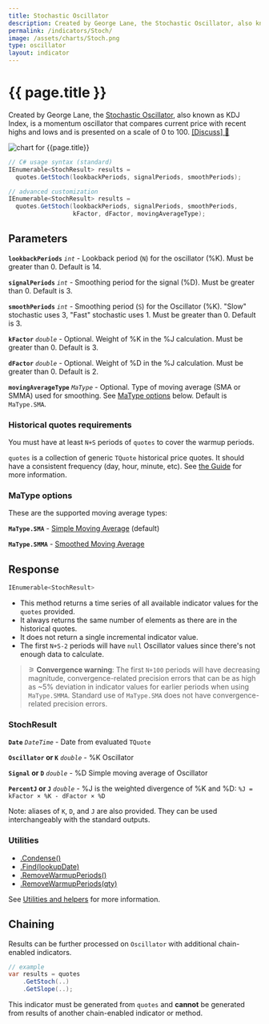 ```yaml
---
title: Stochastic Oscillator
description: Created by George Lane, the Stochastic Oscillator, also known as KDJ Index, is a momentum oscillator that compares current financial market price with recent highs and lows and is presented on a scale of 0 to 100.  %J is also included for the KDJ Index extension.
permalink: /indicators/Stoch/
image: /assets/charts/Stoch.png
type: oscillator
layout: indicator
---
```


# {{ page.title }}

Created by George Lane, the [Stochastic Oscillator](https://en.wikipedia.org/wiki/Stochastic_oscillator), also known as KDJ Index, is a momentum oscillator that compares current price with recent highs and lows and is presented on a scale of 0 to 100.
[[Discuss] &#128172;]({{site.github.repository_url}}/discussions/237 "Community discussion about this indicator")

![chart for {{page.title}}]({{site.baseurl}}{{page.image}})

```csharp
// C# usage syntax (standard)
IEnumerable<StochResult> results =
  quotes.GetStoch(lookbackPeriods, signalPeriods, smoothPeriods);

// advanced customization
IEnumerable<StochResult> results =
  quotes.GetStoch(lookbackPeriods, signalPeriods, smoothPeriods,
                  kFactor, dFactor, movingAverageType);
```

## Parameters

**`lookbackPeriods`** _`int`_ - Lookback period (`N`) for the oscillator (%K).  Must be greater than 0.  Default is 14.

**`signalPeriods`** _`int`_ - Smoothing period for the signal (%D).  Must be greater than 0.  Default is 3.

**`smoothPeriods`** _`int`_ - Smoothing period (`S`) for the Oscillator (%K).  "Slow" stochastic uses 3, "Fast" stochastic uses 1.  Must be greater than 0.  Default is 3.

**`kFactor`** _`double`_ - Optional. Weight of %K in the %J calculation.  Must be greater than 0. Default is 3.

**`dFactor`** _`double`_ - Optional. Weight of %D in the %J calculation.  Must be greater than 0. Default is 2.

**`movingAverageType`** _`MaType`_ - Optional. Type of moving average (SMA or SMMA) used for smoothing.  See [MaType options](#matype-options) below.  Default is `MaType.SMA`.

### Historical quotes requirements

You must have at least `N+S` periods of `quotes` to cover the warmup periods.

`quotes` is a collection of generic `TQuote` historical price quotes.  It should have a consistent frequency (day, hour, minute, etc).  See [the Guide]({{site.baseurl}}/guide/#historical-quotes) for more information.

### MaType options

These are the supported moving average types:

**`MaType.SMA`** - [Simple Moving Average]({{site.baseurl}}/indicators/Sma/#content) (default)

**`MaType.SMMA`** - [Smoothed Moving Average]({{site.baseurl}}/indicators/Smma/#content)

## Response

```csharp
IEnumerable<StochResult>
```

- This method returns a time series of all available indicator values for the `quotes` provided.
- It always returns the same number of elements as there are in the historical quotes.
- It does not return a single incremental indicator value.
- The first `N+S-2` periods will have `null` Oscillator values since there's not enough data to calculate.

>&#9886; **Convergence warning**: The first `N+100` periods will have decreasing magnitude, convergence-related precision errors that can be as high as ~5% deviation in indicator values for earlier periods when using `MaType.SMMA`.  Standard use of `MaType.SMA` does not have convergence-related precision errors.

### StochResult

**`Date`** _`DateTime`_ - Date from evaluated `TQuote`

**`Oscillator` or `K`** _`double`_ - %K Oscillator

**`Signal` or `D`** _`double`_ - %D Simple moving average of Oscillator

**`PercentJ` or `J`** _`double`_ - %J is the weighted divergence of %K and %D: `%J = kFactor × %K - dFactor × %D`

Note: aliases of `K`, `D`, and `J` are also provided.  They can be used interchangeably with the standard outputs.

### Utilities

- [.Condense()]({{site.baseurl}}/utilities#condense)
- [.Find(lookupDate)]({{site.baseurl}}/utilities#find-indicator-result-by-date)
- [.RemoveWarmupPeriods()]({{site.baseurl}}/utilities#remove-warmup-periods)
- [.RemoveWarmupPeriods(qty)]({{site.baseurl}}/utilities#remove-warmup-periods)

See [Utilities and helpers]({{site.baseurl}}/utilities#utilities-for-indicator-results) for more information.

## Chaining

Results can be further processed on `Oscillator` with additional chain-enabled indicators.

```csharp
// example
var results = quotes
    .GetStoch(..)
    .GetSlope(..);
```

This indicator must be generated from `quotes` and **cannot** be generated from results of another chain-enabled indicator or method.
